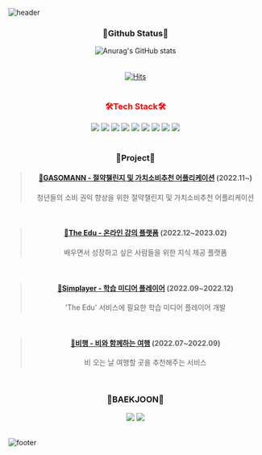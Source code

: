 ![header](https://capsule-render.vercel.app/api?type=waving&color=ffffff&height=200&section=header&text=HANSOL's%20Github&fontSize=40)
 
          

<div align=center>   
<h3>📌Github Status📌</h3> 
   
![Anurag's GitHub stats](https://github-readme-stats.vercel.app/api?username=lhs8701&count_private=true&show_icons=true&theme=dark) 
  <br>
  <br>
  <br>
  [![Hits](https://hits.seeyoufarm.com/api/count/incr/badge.svg?url=https%3A%2F%2Fgithub.com%2Flhs8701%2Fhit-counter&count_bg=%232B77F6&title_bg=%23555555&icon=ipfs.svg&icon_color=%23E7E7E7&title=hits&edge_flat=false)](https://hits.seeyoufarm.com)
  <br><br>
</div>


<div align="center" style="color:red"> 
  <h3>🛠️Tech Stack🛠️</h3>
</div>
<div align="center">
  <img src="https://img.shields.io/badge/java-007396?style=for-the-badge&logo=java&logoColor=white">
  <img src="https://img.shields.io/badge/SPRING-6DB33F?style=for-the-badge&logo=SPRING&logoColor=white">
  <img src="https://img.shields.io/badge/SPRINGBOOT-6DB33F?style=for-the-badge&logo=SPRINGBOOT&logoColor=white">
  <img src="https://img.shields.io/badge/MySQL-4479A1?style=for-the-badge&logo=MySQL&logoColor=white">
  <img src="https://img.shields.io/badge/LINUX-FCC624?style=for-the-badge&logo=LINUX&logoColor=white">
  <img src="https://img.shields.io/badge/UBUNTU-E95420?style=for-the-badge&logo=UBUNTU&logoColor=white">
  <img src="https://img.shields.io/badge/KAFKA-231F20?style=for-the-badge&logo=APACHEKAFKA&logoColor=white">
  <img src="https://img.shields.io/badge/C-A8B9CC?style=for-the-badge&logo=C&logoColor=white">
  <img src="https://img.shields.io/badge/PYTHON-3776AB?style=for-the-badge&logo=PYTHON&logoColor=white">
  <br>
</div>

<br>

<div align=center>

### 🐸Project🐸
> #### **[💠GASOMANN - 절약챌린지 및 가치소비추천 어플리케이션](https://github.com/project-buildup)** (2022.11~)
> 청년들의 소비 권익 향상을 위한 절약챌린지 및 가치소비추천 어플리케이션

<br>

> #### **[💠The Edu - 온라인 강의 플랫폼](https://github.com/lhs8701/the-edu)** (2022.12~2023.02)
> 배우면서 성장하고 싶은 사람들을 위한 지식 제공 플랫폼

<br>

> #### **[💠Simplayer - 학습 미디어 플레이어](https://github.com/lhs8701/simple-backend)** (2022.09~2022.12)
> 'The Edu' 서비스에 필요한 학습 미디어 플레이어 개발

<br>

> #### **[💠비행 - 비와 함께하는 여행](https://github.com/lhs8701/behang-backend)** (2022.07~2022.09)
> 비 오는 날 여행할 곳을 추천해주는 서비스
  <br>
</div>

<div align=center>
<h3>🧩BAEKJOON🧩 </h3>
  
<img src="http://mazassumnida.wtf/api/v2/generate_badge?boj=lhs8701">
<img src="http://mazandi.herokuapp.com/api?handle=lhs8701&theme=warm"/>
<br>
<br>

</div>



![footer](https://capsule-render.vercel.app/api?type=waving&color=ffffff,100:E1F1FF&height=150&section=footer)
